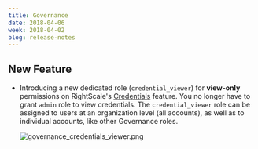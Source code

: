 ```yaml
---
title: Governance
date: 2018-04-06
week: 2018-04-02
blog: release-notes
---
```


## New Feature

* Introducing a new dedicated role (`credential_viewer`) for **view-only** permissions on RightScale's [Credentials](/cm/dashboard/design/credentials/) feature. You no longer have to grant `admin` role to view credentials. The `credential_viewer` role can be assigned to users at an organization level (all accounts), as well as to individual accounts, like other Governance roles.

    ![governance_credentials_viewer.png](/img/governance_credentials_viewer.png)